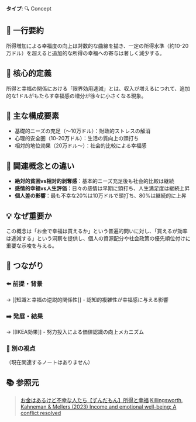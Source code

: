 **タイプ**: 🔍 Concept

## 📝 一行要約
所得増加による幸福度の向上は対数的な曲線を描き、一定の所得水準（約10-20万ドル）を超えると追加的な所得の幸福への寄与は著しく減少する。

## 🎯 核心的定義
所得と幸福の関係における「限界効用逓減」とは、収入が増えるにつれて、追加的な1ドルがもたらす幸福感の増分が徐々に小さくなる現象。

## 🌟 主な構成要素
- 基礎的ニーズの充足（～10万ドル）：財政的ストレスの解消
- 心理的安全圏（10-20万ドル）：生活の質向上の頭打ち
- 相対的地位効果（20万ドル～）：社会的比較による幸福感

## 🔄 関連概念との違い
- **絶対的貧困vs相対的剥奪感**：基本的ニーズ充足後も社会的比較は継続
- **感情的幸福vs人生評価**：日々の感情は早期に頭打ち、人生満足度は継続上昇
- **個人差の影響**：最も不幸な20%は10万ドルで頭打ち、80%は継続的に上昇

## 💡 なぜ重要か
この概念は「お金で幸福は買えるか」という普遍的問いに対し、「買えるが効率は逓減する」という洞察を提供し、個人の資源配分や社会政策の優先順位付けに重要な示唆を与える。

## 🔗 つながり
### ⬅️ 前提・背景
→ [[知識と幸福の逆説的関係性]] - 認知的複雑性が幸福感に与える影響

### ➡️ 発展・結果
→ [[IKEA効果]] - 努力投入による価値認識の向上メカニズム

### 🔀 別の視点
（現在関連するノートはありません）

## 📚 参照元
> [お金はあるけど不幸な人たち【ずんだもん】所得と幸福](https://www.youtube.com/embed/7_jmOwsgJ6c)
> [Killingsworth, Kahneman & Mellers (2023) Income and emotional well-being: A conflict resolved](https://pmc.ncbi.nlm.nih.gov/articles/PMC10013834/)